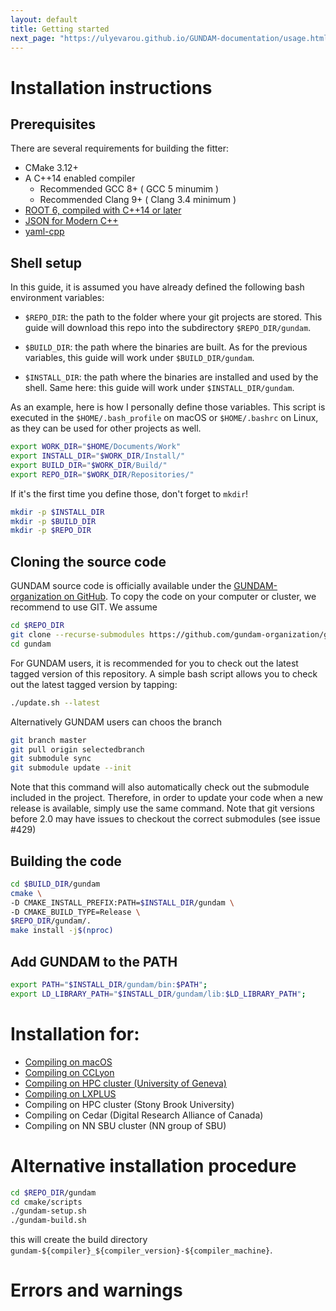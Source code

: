 ```yaml
---
layout: default
title: Getting started 
next_page: "https://ulyevarou.github.io/GUNDAM-documentation/usage.html"
---
```


# Installation instructions

## Prerequisites

There are several requirements for building the fitter:

- CMake 3.12+
- A C++14 enabled compiler
  - Recommended GCC 8+ ( GCC 5 minumim )
  - Recommended Clang 9+ ( Clang 3.4 minimum )
- [ROOT 6, compiled with C++14 or later](https://github.com/root-project/root)
- [JSON for Modern C++](https://github.com/nlohmann/json)
- [yaml-cpp](https://github.com/jbeder/yaml-cpp)



## Shell setup

In this guide, it is assumed you have already defined the following bash environment
variables:

- `$REPO_DIR`: the path to the folder where your git projects are stored. This guide
  will download this repo into the subdirectory `$REPO_DIR/gundam`.

- `$BUILD_DIR`: the path where the binaries are built. As for the previous variables,
  this guide will work under `$BUILD_DIR/gundam`.

- `$INSTALL_DIR`: the path where the binaries are installed and used by the shell.
  Same here: this guide will work under `$INSTALL_DIR/gundam`.

As an example, here is how I personally define those variables. This script is executed
in the `$HOME/.bash_profile` on macOS or `$HOME/.bashrc` on Linux, as they can be used
for other projects as well.

```bash
export WORK_DIR="$HOME/Documents/Work"
export INSTALL_DIR="$WORK_DIR/Install/"
export BUILD_DIR="$WORK_DIR/Build/"
export REPO_DIR="$WORK_DIR/Repositories/"
```

If it's the first time you define those, don't forget to `mkdir`!

```bash
mkdir -p $INSTALL_DIR
mkdir -p $BUILD_DIR
mkdir -p $REPO_DIR
```

## Cloning the source code

GUNDAM source code is officially available under the 
[GUNDAM-organization on GitHub](https://github.com/gundam-organization/gundam).
To copy the code on your computer or cluster, we recommend to use GIT.
We assume 

```bash
cd $REPO_DIR
git clone --recurse-submodules https://github.com/gundam-organization/gundam.git
cd gundam
```

For GUNDAM users, it is recommended for you to check out the latest
tagged version of this repository. A simple bash script allows you to
check out the latest tagged version by tapping:

```bash
./update.sh --latest
```

Alternatively GUNDAM users can choos the branch

```bash
git branch master
git pull origin selectedbranch
git submodule sync
git submodule update --init
```

Note that this command will also automatically check out the submodule
included in the project. Therefore, in order to update your code when
a new release is available, simply use the same command. Note that git versions 
before 2.0 may have issues to checkout the correct submodules (see issue #429)

## Building the code

```bash
cd $BUILD_DIR/gundam
cmake \
-D CMAKE_INSTALL_PREFIX:PATH=$INSTALL_DIR/gundam \
-D CMAKE_BUILD_TYPE=Release \
$REPO_DIR/gundam/.
make install -j$(nproc)
```

## Add GUNDAM to the PATH

```bash
export PATH="$INSTALL_DIR/gundam/bin:$PATH";
export LD_LIBRARY_PATH="$INSTALL_DIR/gundam/lib:$LD_LIBRARY_PATH";

```

# Installation for:

- [Compiling on macOS ](guides/installOnMacOs.md)
- [Compiling on CCLyon ](guides/installOnCCLyon.md)
- [Compiling on HPC cluster (University of Geneva)](guides/installOnHpc.md)
- [Compiling on LXPLUS](guides/installOnLXPLUS.md)
- Compiling on HPC cluster (Stony Brook University)
- Compiling on Cedar (Digital Research Alliance of Canada)
- Compiling on NN SBU cluster (NN group of SBU)

# Alternative installation procedure

```bash
cd $REPO_DIR/gundam
cd cmake/scripts
./gundam-setup.sh
./gundam-build.sh
```

this will create the build directory `gundam-${compiler}_${compiler_version}-${compiler_machine}`.
# Errors and warnings